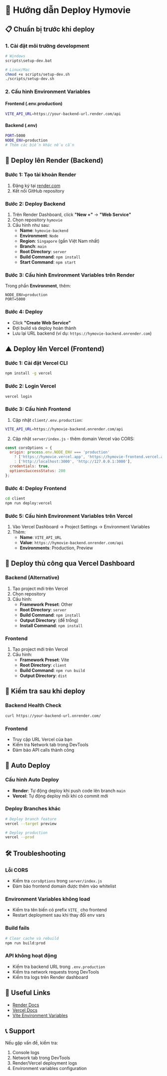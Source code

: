 # 🚀 Hướng dẫn Deploy Hymovie

## 📋 Chuẩn bị trước khi deploy

### 1. Cài đặt môi trường development
```bash
# Windows
scripts\setup-dev.bat

# Linux/Mac
chmod +x scripts/setup-dev.sh
./scripts/setup-dev.sh
```

### 2. Cấu hình Environment Variables

#### Frontend (.env.production)
```bash
VITE_API_URL=https://your-backend-url.render.com/api
```

#### Backend (.env)
```bash
PORT=5000
NODE_ENV=production
# Thêm các biến khác nếu cần
```

## 🔄 Deploy lên Render (Backend)

### Bước 1: Tạo tài khoản Render
1. Đăng ký tại [render.com](https://render.com)
2. Kết nối GitHub repository

### Bước 2: Deploy Backend
1. Trên Render Dashboard, click **"New +"** → **"Web Service"**
2. Chọn repository `hymovie`
3. Cấu hình như sau:
   - **Name**: `hymovie-backend`
   - **Environment**: `Node`
   - **Region**: `Singapore` (gần Việt Nam nhất)
   - **Branch**: `main`
   - **Root Directory**: `server`
   - **Build Command**: `npm install`
   - **Start Command**: `npm start`

### Bước 3: Cấu hình Environment Variables trên Render
Trong phần **Environment**, thêm:
```
NODE_ENV=production
PORT=5000
```

### Bước 4: Deploy
- Click **"Create Web Service"**
- Đợi build và deploy hoàn thành
- Lưu lại URL backend (ví dụ: `https://hymovie-backend.onrender.com`)

## ▲ Deploy lên Vercel (Frontend)

### Bước 1: Cài đặt Vercel CLI
```bash
npm install -g vercel
```

### Bước 2: Login Vercel
```bash
vercel login
```

### Bước 3: Cấu hình Frontend
1. Cập nhật `client/.env.production`:
```bash
VITE_API_URL=https://hymovie-backend.onrender.com/api
```

2. Cập nhật `server/index.js` - thêm domain Vercel vào CORS:
```javascript
const corsOptions = {
  origin: process.env.NODE_ENV === 'production' 
    ? ['https://hymovie.vercel.app', 'https://hymovie-frontend.vercel.app'] // Thay đổi domain
    : ['http://localhost:3000', 'http://127.0.0.1:3000'],
  credentials: true,
  optionsSuccessStatus: 200
};
```

### Bước 4: Deploy Frontend
```bash
cd client
npm run deploy:vercel
```

### Bước 5: Cấu hình Environment Variables trên Vercel
1. Vào Vercel Dashboard → Project Settings → Environment Variables
2. Thêm:
   - **Name**: `VITE_API_URL`
   - **Value**: `https://hymovie-backend.onrender.com/api`
   - **Environments**: Production, Preview

## 🔧 Deploy thủ công qua Vercel Dashboard

### Backend (Alternative)
1. Tạo project mới trên Vercel
2. Chọn repository
3. Cấu hình:
   - **Framework Preset**: Other
   - **Root Directory**: `server`
   - **Build Command**: `npm install`
   - **Output Directory**: (để trống)
   - **Install Command**: `npm install`

### Frontend
1. Tạo project mới trên Vercel
2. Cấu hình:
   - **Framework Preset**: Vite
   - **Root Directory**: `client`
   - **Build Command**: `npm run build`
   - **Output Directory**: `dist`

## 📱 Kiểm tra sau khi deploy

### Backend Health Check
```bash
curl https://your-backend-url.onrender.com/
```

### Frontend
- Truy cập URL Vercel của bạn
- Kiểm tra Network tab trong DevTools
- Đảm bảo API calls thành công

## 🔄 Auto Deploy

### Cấu hình Auto Deploy
- **Render**: Tự động deploy khi push code lên branch `main`
- **Vercel**: Tự động deploy mỗi khi có commit mới

### Deploy Branches khác
```bash
# Deploy branch feature
vercel --target preview

# Deploy production
vercel --prod
```

## 🛠 Troubleshooting

### Lỗi CORS
- Kiểm tra `corsOptions` trong `server/index.js`
- Đảm bảo frontend domain được thêm vào whitelist

### Environment Variables không load
- Kiểm tra tên biến có prefix `VITE_` cho frontend
- Restart deployment sau khi thay đổi env vars

### Build fails
```bash
# Clear cache và rebuild
npm run build:prod
```

### API không hoạt động
- Kiểm tra backend URL trong `.env.production`
- Kiểm tra network requests trong DevTools
- Kiểm tra logs trên Render dashboard

## 🔗 Useful Links

- [Render Docs](https://render.com/docs)
- [Vercel Docs](https://vercel.com/docs)
- [Vite Environment Variables](https://vitejs.dev/guide/env-and-mode.html)

## 📞 Support

Nếu gặp vấn đề, kiểm tra:
1. Console logs
2. Network tab trong DevTools
3. Render/Vercel deployment logs
4. Environment variables configuration
